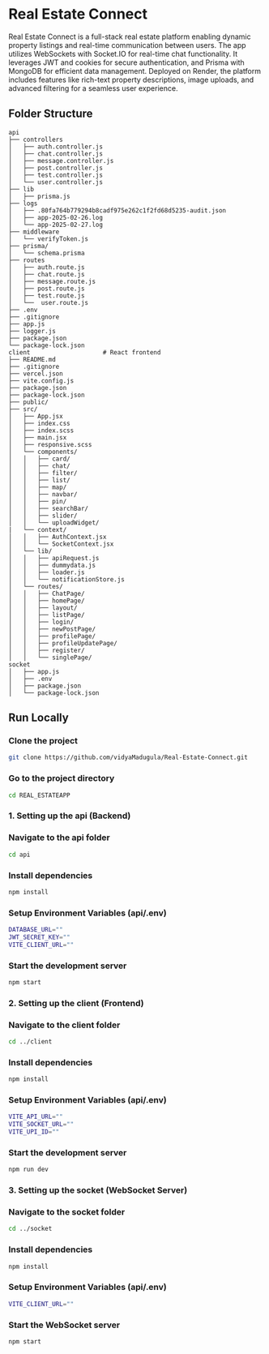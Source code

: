 # Real Estate Connect

Real Estate Connect is a full-stack real estate platform enabling dynamic property listings and real-time communication between users. The app utilizes WebSockets with Socket.IO for real-time chat functionality. It leverages JWT and cookies for secure authentication, and Prisma with MongoDB for efficient data management. Deployed on Render, the platform includes features like rich-text property descriptions, image uploads, and advanced filtering for a seamless user experience.

## Folder Structure

```
api
├── controllers
│   ├── auth.controller.js
│   ├── chat.controller.js
│   ├── message.controller.js
│   ├── post.controller.js
│   ├── test.controller.js
│   └── user.controller.js    
├── lib
│   ├── prisma.js             
├── logs
│   ├── .80fa764b779294b8cadf975e262c1f2fd68d5235-audit.json 
│   ├── app-2025-02-26.log
│   └── app-2025-02-27.log          
├── middleware
│   └── verifyToken.js         
├── prisma/              
│   └── schema.prisma
├── routes
│   ├── auth.route.js
│   ├── chat.route.js
│   ├── message.route.js
│   ├── post.route.js
│   ├── test.route.js
│   └──  user.route.js
├── .env                
├── .gitignore          
├── app.js               
├── logger.js            
├── package.json         
└── package-lock.json
client                    # React frontend
├── README.md
├── .gitignore
├── vercel.json
├── vite.config.js
├── package.json
├── package-lock.json
├── public/
├── src/
│   ├── App.jsx
│   ├── index.css
│   ├── index.scss
│   ├── main.jsx
│   ├── responsive.scss
│   └── components/
│   │   ├── card/
│   │   ├── chat/
│   │   ├── filter/
│   │   ├── list/
│   │   ├── map/
│   │   ├── navbar/
│   │   ├── pin/
│   │   ├── searchBar/
│   │   ├── slider/
│   │   └── uploadWidget/
|   └── context/
│   │   ├── AuthContext.jsx
│   │   └── SocketContext.jsx
│   └── lib/
│   │   ├── apiRequest.js
│   │   ├── dummydata.js
│   │   ├── loader.js
│   │   └── notificationStore.js
│   └── routes/
│   │   ├── ChatPage/
│   │   ├── homePage/
│   │   ├── layout/
│   │   ├── listPage/
│   │   ├── login/
│   │   ├── newPostPage/
│   │   ├── profilePage/
│   │   ├── profileUpdatePage/
│   │   ├── register/
│   │   └── singlePage/
socket                   
│   ├── app.js
│   ├── .env
│   ├── package.json
│   └── package-lock.json
```

## Run Locally

### Clone the project

```bash
git clone https://github.com/vidyaMadugula/Real-Estate-Connect.git
```

### Go to the project directory

```bash
cd REAL_ESTATEAPP
```

### 1. Setting up the api (Backend)
### Navigate to the api folder

```bash
cd api
```

### Install dependencies

```bash
npm install
```

### Setup Environment Variables (api/.env)

```bash
DATABASE_URL=""
JWT_SECRET_KEY=""
VITE_CLIENT_URL=""
```

### Start the development server

```bash
npm start 
```

### 2. Setting up the client (Frontend)
### Navigate to the client folder

```bash
cd ../client
```

### Install dependencies

```bash
npm install
```

### Setup Environment Variables (api/.env)

```bash
VITE_API_URL=""
VITE_SOCKET_URL=""
VITE_UPI_ID=""
```

### Start the development server

```bash
npm run dev 
```

### 3. Setting up the socket (WebSocket Server)
### Navigate to the socket folder

```bash
cd ../socket
```

### Install dependencies

```bash
npm install
```

### Setup Environment Variables (api/.env)

```bash
VITE_CLIENT_URL=""
```

### Start the WebSocket server

```bash
npm start  
```
